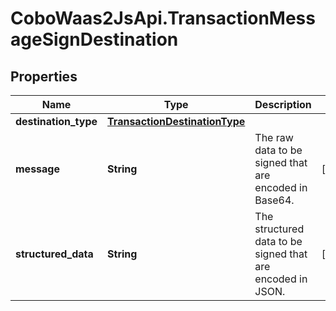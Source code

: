 # CoboWaas2JsApi.TransactionMessageSignDestination

## Properties

Name | Type | Description | Notes
------------ | ------------- | ------------- | -------------
**destination_type** | [**TransactionDestinationType**](TransactionDestinationType.md) |  | 
**message** | **String** | The raw data to be signed that are encoded in Base64. | [optional] 
**structured_data** | **String** | The structured data to be signed that are encoded in JSON. | [optional] 


